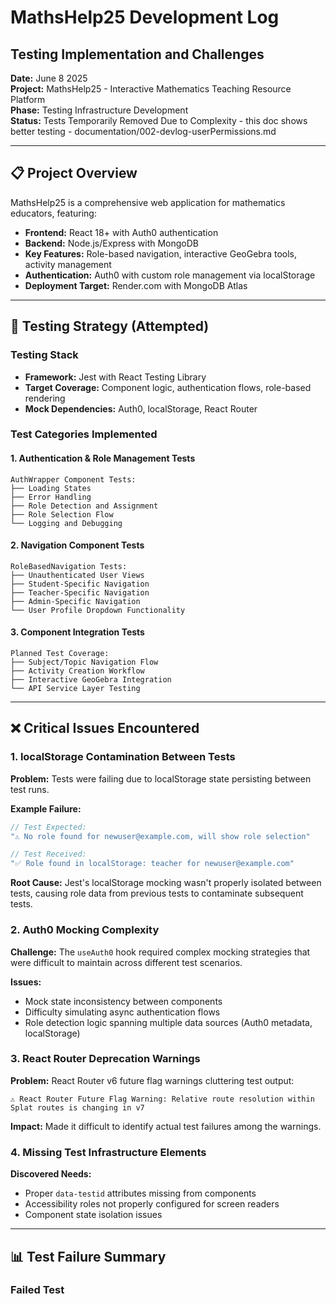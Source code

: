 # MathsHelp25 Development Log
## Testing Implementation and Challenges

**Date:** June 8 2025  
**Project:** MathsHelp25 - Interactive Mathematics Teaching Resource Platform  
**Phase:** Testing Infrastructure Development  
**Status:** Tests Temporarily Removed Due to Complexity  - this doc shows better testing - documentation/002-devlog-userPermissions.md

---

## 📋 Project Overview

MathsHelp25 is a comprehensive web application for mathematics educators, featuring:
- **Frontend:** React 18+ with Auth0 authentication
- **Backend:** Node.js/Express with MongoDB
- **Key Features:** Role-based navigation, interactive GeoGebra tools, activity management
- **Authentication:** Auth0 with custom role management via localStorage
- **Deployment Target:** Render.com with MongoDB Atlas

---

## 🧪 Testing Strategy (Attempted)

### Testing Stack
- **Framework:** Jest with React Testing Library
- **Target Coverage:** Component logic, authentication flows, role-based rendering
- **Mock Dependencies:** Auth0, localStorage, React Router

### Test Categories Implemented

#### 1. **Authentication & Role Management Tests**
```
AuthWrapper Component Tests:
├── Loading States
├── Error Handling  
├── Role Detection and Assignment
├── Role Selection Flow
└── Logging and Debugging
```

#### 2. **Navigation Component Tests**
```
RoleBasedNavigation Tests:
├── Unauthenticated User Views
├── Student-Specific Navigation
├── Teacher-Specific Navigation  
├── Admin-Specific Navigation
└── User Profile Dropdown Functionality
```

#### 3. **Component Integration Tests**
```
Planned Test Coverage:
├── Subject/Topic Navigation Flow
├── Activity Creation Workflow
├── Interactive GeoGebra Integration
└── API Service Layer Testing
```

---

## ❌ Critical Issues Encountered

### 1. **localStorage Contamination Between Tests**

**Problem:** Tests were failing due to localStorage state persisting between test runs.

**Example Failure:**
```javascript
// Test Expected:
"⚠️ No role found for newuser@example.com, will show role selection"

// Test Received:  
"✅ Role found in localStorage: teacher for newuser@example.com"
```

**Root Cause:** Jest's localStorage mocking wasn't properly isolated between tests, causing role data from previous tests to contaminate subsequent tests.

### 2. **Auth0 Mocking Complexity**

**Challenge:** The `useAuth0` hook required complex mocking strategies that were difficult to maintain across different test scenarios.

**Issues:**
- Mock state inconsistency between components
- Difficulty simulating async authentication flows
- Role detection logic spanning multiple data sources (Auth0 metadata, localStorage)

### 3. **React Router Deprecation Warnings**

**Problem:** React Router v6 future flag warnings cluttering test output:
```
⚠️ React Router Future Flag Warning: Relative route resolution within Splat routes is changing in v7
```

**Impact:** Made it difficult to identify actual test failures among the warnings.

### 4. **Missing Test Infrastructure Elements**

**Discovered Needs:**
- Proper `data-testid` attributes missing from components
- Accessibility roles not properly configured for screen readers
- Component state isolation issues

---

## 📊 Test Failure Summary

### Failed Test